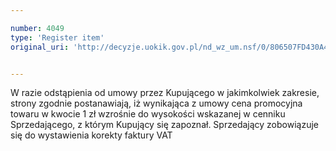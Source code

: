```yaml
---

number: 4049
type: 'Register item'
original_uri: 'http://decyzje.uokik.gov.pl/nd_wz_um.nsf/0/806507FD430A4A2FC1257ABE00412643?OpenDocument'


---
```


W razie odstąpienia od umowy przez Kupującego w jakimkolwiek zakresie, strony zgodnie postanawiają, iż wynikająca z umowy cena promocyjna towaru w kwocie 1 zł wzrośnie do wysokości wskazanej w cenniku Sprzedającego, z którym Kupujący się zapoznał. Sprzedający zobowiązuje się do wystawienia korekty faktury VAT
